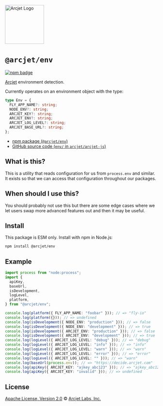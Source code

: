 <a href="https://arcjet.com" target="_arcjet-home">
  <picture>
    <source media="(prefers-color-scheme: dark)" srcset="https://arcjet.com/logo/arcjet-dark-lockup-voyage-horizontal.svg">
    <img src="https://arcjet.com/logo/arcjet-light-lockup-voyage-horizontal.svg" alt="Arcjet Logo" height="128" width="auto">
  </picture>
</a>

# `@arcjet/env`

<p>
  <a href="https://www.npmjs.com/package/@arcjet/env">
    <picture>
      <source media="(prefers-color-scheme: dark)" srcset="https://img.shields.io/npm/v/%40arcjet%2Fenv?style=flat-square&label=%E2%9C%A6Aj&labelColor=000000&color=5C5866">
      <img alt="npm badge" src="https://img.shields.io/npm/v/%40arcjet%2Fenv?style=flat-square&label=%E2%9C%A6Aj&labelColor=ECE6F0&color=ECE6F0">
    </picture>
  </a>
</p>

[Arcjet][arcjet] environment detection.

Currently operates on an environment object with the type:

```ts
type Env = {
  FLY_APP_NAME?: string;
  NODE_ENV?: string;
  ARCJET_KEY?: string;
  ARCJET_ENV?: string;
  ARCJET_LOG_LEVEL?: string;
  ARCJET_BASE_URL?: string;
};
```

- [npm package (`@arcjet/env`)](https://www.npmjs.com/package/@arcjet/env)
- [GitHub source code (`env/` in `arcjet/arcjet-js`)](https://github.com/arcjet/arcjet-js/tree/main/env)

## What is this?

This is a utility that reads configuration for us from `process.env` and
similar.
It exists so that we can access that configuration throughout our packages.

## When should I use this?

You should probably not use this but there are some edge cases where we let
users swap more advanced features out and then it may be useful.

## Install

This package is ESM only.
Install with npm in Node.js:

```sh
npm install @arcjet/env
```

## Example

```ts
import process from "node:process";
import {
  apiKey,
  baseUrl,
  isDevelopment,
  logLevel,
  platform,
} from "@arcjet/env";

console.log(platform({ FLY_APP_NAME: "foobar" })); // => "fly-io"
console.log(platform({})); // => undefined
console.log(isDevelopment({ NODE_ENV: "production" })); // => false
console.log(isDevelopment({ NODE_ENV: "development" })); // => true
console.log(isDevelopment({ ARCJET_ENV: "production" })); // => false
console.log(isDevelopment({ ARCJET_ENV: "development" })); // => true
console.log(logLevel({ ARCJET_LOG_LEVEL: "debug" })); // => "debug"
console.log(logLevel({ ARCJET_LOG_LEVEL: "info" })); // => "info"
console.log(logLevel({ ARCJET_LOG_LEVEL: "warn" })); // => "warn"
console.log(logLevel({ ARCJET_LOG_LEVEL: "error" })); // => "error"
console.log(logLevel({ ARCJET_LOG_LEVEL: "" })); // => "warn"
console.log(baseUrl(process.env)); // => "https://decide.arcjet.com"
console.log(apiKey({ ARCJET_KEY: "ajkey_abc123" })); // => "ajkey_abc123"
console.log(apiKey({ ARCJET_KEY: "invalid" })); // => undefined
```

## License

[Apache License, Version 2.0][apache-license] © [Arcjet Labs, Inc.][arcjet]

[arcjet]: https://arcjet.com
[apache-license]: http://www.apache.org/licenses/LICENSE-2.0
